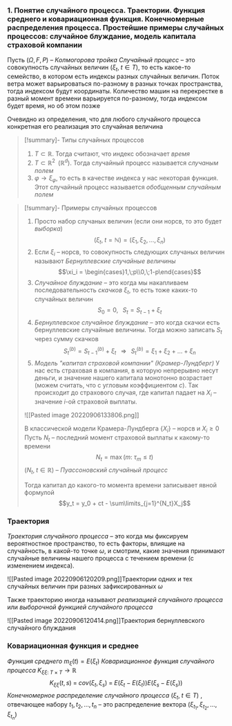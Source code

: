 ### 1. Понятие случайного процесса. Траектории. Функция среднего и ковариационная функция. Конечномерные распределения процесса. Простейшие примеры случайных процессов: случайное блуждание, модель капитала страховой компании

Пусть $(\Omega, F, P)$ –  *Колмогорова тройка*
*Случайный процесс* – это совокупность случайных величин $(\xi_t,\;t \in T)$, то есть какое-то семейство, в котором есть индексы разных случайных величин. Поток ветра может варьироваться по-разному в разных точках пространства, тогда индексом будут координаты.  Количество машин на перекрестке в разный момент времени варьируется по-разному, тогда индексом будет время, но об этом позже

Очевидно из определения, что для любого случайного процесса конкретная его реализация это случайная величина

>[!summary]- Типы случайных процессов
> 1) $T \subset \mathbb{R}$. Тогда считают, что индекс обозначает *время*
> 2) $T \subset \mathbb{R}^2\;\;(\mathbb{R}^d)$. Тогда  случайный процесс называется *случаным полем*
> 3) $\varphi \rightarrow \xi_{\varphi}$, то есть в качестве индекса у нас некоторая функция. Этот случайный процесс называется *обобщенным случайным полем*

>[!summary]- Примеры случайных процессов
> 1) Просто набор случаных величин (если они норсв, то это будет *выборка*)$$(\xi_t,\;t = \mathbb{N}) = (\xi_1, \xi_2, \dots, \xi_n)$$
> 2) Если $\xi_i$ – норсв, то совокупность следующих случаных величин называют *Бернуллевские случайные величины*$$\xi_i = \begin{cases}1,\;p\\0,\;1-p\end{cases}$$
> 3) *Случайное блуждание* – это когда мы накапливаем последовательность *скачков* $\xi_t$, то есть тоже каких-то случайных величин$$S_0 = 0,\;\;\;S_t = S_{t-1} + \xi_t$$
> 4) *Бернуллевское случайное блуждание* – это когда скачки есть бернуллевские случайные величины. Тогда можно записать $S_t$ через сумму скачков$$S_t^{(b)} = S_{t-1}^{(b)} + \xi_t\;\;\;\Rightarrow\;\;\;S_t^{(b)} = \xi_1 + \xi_2 + \dots + \xi_n$$
> 5) *Модель "капитал страховой компании" (Крамер-Лундберг)*
>У нас есть страховая в компания, в которую непрерывно несут деньги, и значение нашего капитала монотонно возрастает (можем считать, что с угловым коэффициентом $c$). Так происходит до страхового случая, где капитал падает на $X_i$ – значение $i$-ой страховой выплаты.
>
> ![[Pasted image 20220906133806.png]]
> 
> В классической модели Крамера-Лундберга $\{X_i\}$ – норсв и $X_i \geq 0$
>Пусть $N_t$ – последний момент страховой выплаты к какому-то времени
>$$N_t = \max(m:\;\tau_m \leq t)$$
>$(N_t,\;t\in \mathbb{R})$ – *Пуассоновский случайный процесс*
>
>Тогда капитал до какого-то момента времени записывает явной формулой $$y_t = y_0 + ct - \sum\limits_{j=1}^{N_t}X_j$$

### Траектория

*Траектория случайного процесса* – это когда мы фиксируем вероятностное пространство, то есть факторы, влиящие на случайность, в какой-то точке $\omega$, и смотрим, какие значения принимают случайные величины нашего процесса с течением времени (с изменением индекса).

![[Pasted image 20220906120209.png]]Траектории одних и тех случайных величин при разных зафиксированных $\omega$

Также траекторию иногда называют *реализацией случайного процесса* или *выборочной функцией случайного процесса*

![[Pasted image 20220906120414.png]]Траектория бернуллевского случайного блуждания

### Ковариационная функция и среднее

*Функция среднего* $m_{\xi}(t) = E(\xi_t)$
*Ковариационное функция случайного процесса* $K_{\xi\xi:\;T\times T} \rightarrow \mathbb{R}$
$$K_{\xi\xi}(t,s)\;=\;cov(\xi_t, \xi_s)\;=\;E(\xi_t - E(\xi_t))E(\xi_s - E(\xi_s))$$
*Конечномерное распределение случайного процесса* $(\xi_{t},\;t \in T)$ , отвечающее набору $t_1, t_2, \dots, t_n$ – это распределение вектора $(\xi_{t_1}, \xi_{t_2}, \dots, \xi_{t_n})$